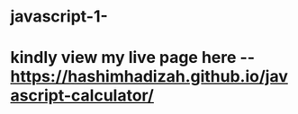 # javascript-1-
# kindly view my live page here -- https://hashimhadizah.github.io/javascript-calculator/
